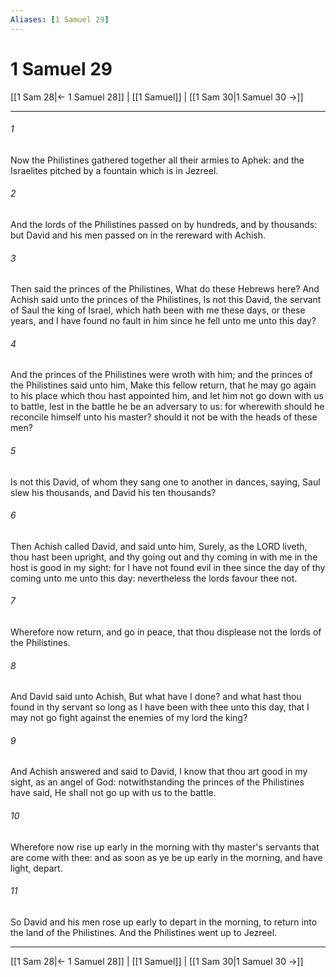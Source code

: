 ```yaml
---
Aliases: [1 Samuel 29]
---
```

# 1 Samuel 29

[[1 Sam 28|← 1 Samuel 28]] | [[1 Samuel]] | [[1 Sam 30|1 Samuel 30 →]]
***



###### 1 
Now the Philistines gathered together all their armies to Aphek: and the Israelites pitched by a fountain which is in Jezreel. 

###### 2 
And the lords of the Philistines passed on by hundreds, and by thousands: but David and his men passed on in the rereward with Achish. 

###### 3 
Then said the princes of the Philistines, What do these Hebrews here? And Achish said unto the princes of the Philistines, Is not this David, the servant of Saul the king of Israel, which hath been with me these days, or these years, and I have found no fault in him since he fell unto me unto this day? 

###### 4 
And the princes of the Philistines were wroth with him; and the princes of the Philistines said unto him, Make this fellow return, that he may go again to his place which thou hast appointed him, and let him not go down with us to battle, lest in the battle he be an adversary to us: for wherewith should he reconcile himself unto his master? should it not be with the heads of these men? 

###### 5 
Is not this David, of whom they sang one to another in dances, saying, Saul slew his thousands, and David his ten thousands? 

###### 6 
Then Achish called David, and said unto him, Surely, as the LORD liveth, thou hast been upright, and thy going out and thy coming in with me in the host is good in my sight: for I have not found evil in thee since the day of thy coming unto me unto this day: nevertheless the lords favour thee not. 

###### 7 
Wherefore now return, and go in peace, that thou displease not the lords of the Philistines. 

###### 8 
And David said unto Achish, But what have I done? and what hast thou found in thy servant so long as I have been with thee unto this day, that I may not go fight against the enemies of my lord the king? 

###### 9 
And Achish answered and said to David, I know that thou art good in my sight, as an angel of God: notwithstanding the princes of the Philistines have said, He shall not go up with us to the battle. 

###### 10 
Wherefore now rise up early in the morning with thy master's servants that are come with thee: and as soon as ye be up early in the morning, and have light, depart. 

###### 11 
So David and his men rose up early to depart in the morning, to return into the land of the Philistines. And the Philistines went up to Jezreel.

***
[[1 Sam 28|← 1 Samuel 28]] | [[1 Samuel]] | [[1 Sam 30|1 Samuel 30 →]]
